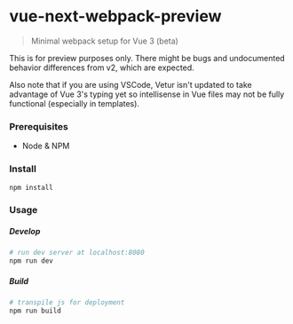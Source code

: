 # vue-next-webpack-preview

> Minimal webpack setup for Vue 3 (beta) 

This is for preview purposes only. There might be bugs and undocumented behavior differences from v2, which are expected.

Also note that if you are using VSCode, Vetur isn't updated to take advantage of Vue 3's typing yet so intellisense in Vue files may not be fully functional (especially in templates).

### Prerequisites
- Node & NPM

### Install
```sh
npm install
```
### Usage
##### Develop
```sh
# run dev server at localhost:8080
npm run dev
```
##### Build
```sh
# transpile js for deployment
npm run build
```
